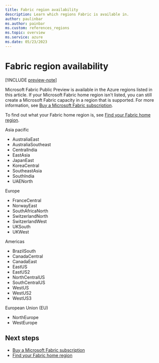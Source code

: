 ```yaml
---
title: Fabric region availability
description: Learn which regions Fabric is available in.
author: paulinbar
ms.author: painbar
ms.custom: references_regions
ms.topic: overview
ms.service: azure
ms.date: 05/23/2023
---
```


# Fabric region availability

[!INCLUDE [preview-note](../includes/preview-note.md)]

Microsoft Fabric Public Preview is available in the Azure regions listed in this article. If your Microsoft Fabric home region isn't listed, you can still create a Microsoft Fabric capacity in a region that is supported. For more information, see [Buy a Microsoft Fabric subscription](../enterprise/buy-subscription.md).

To find out what your Fabric home region is, see [Find your Fabric home region](./find-fabric-home-region.md).

Asia pacific
* AustraliaEast
* AustraliaSoutheast
* CentralIndia
* EastAsia
* JapanEast
* KoreaCentral
* SoutheastAsia
* SouthIndia
* UAENorth

Europe
* FranceCentral
* NorwayEast
* SouthAfricaNorth
* SwitzerlandNorth
* SwitzerlandWest
* UKSouth
* UKWest

Americas
* BrazilSouth
* CanadaCentral
* CanadaEast
* EastUS
* EastUS2
* NorthCentralUS
* SouthCentralUS
* WestUS
* WestUS2
* WestUS3

European Union (EU)
* NorthEurope
* WestEurope

## Next steps

* [Buy a Microsoft Fabric subscription](../enterprise/buy-subscription.md)
* [Find your Fabric home region](./find-fabric-home-region.md)
